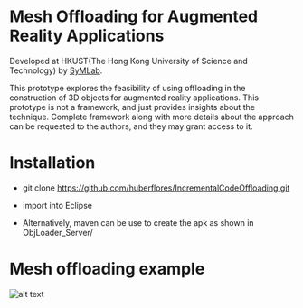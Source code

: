 Mesh Offloading for Augmented Reality Applications
=============================================================

Developed at HKUST(The Hong Kong University of Science and Technology) by [SyMLab](http://symlab.ust.hk/index.html).

This prototype explores the feasibility of using offloading in the construction of 3D objects for augmented reality applications. This prototype is not a framework, and just provides insights about the technique. Complete framework along with more details about the approach can be requested to the authors, and they may grant access to it.



Installation
============= 

- git clone https://github.com/huberflores/IncrementalCodeOffloading.git

- import into Eclipse

- Alternatively, maven can be use to create the apk as shown in ObjLoader_Server/




Mesh offloading example
===============================


![alt text](https://raw.github.com/huberflores/MeshOffloading/master/Object3D.png "3D partitioning") 
